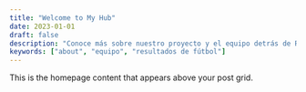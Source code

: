 ```yaml
---
title: "Welcome to My Hub"
date: 2023-01-01
draft: false
description: "Conoce más sobre nuestro proyecto y el equipo detrás de Resultados de Fútbol."
keywords: ["about", "equipo", "resultados de fútbol"]
---
```


This is the homepage content that appears above your post grid.